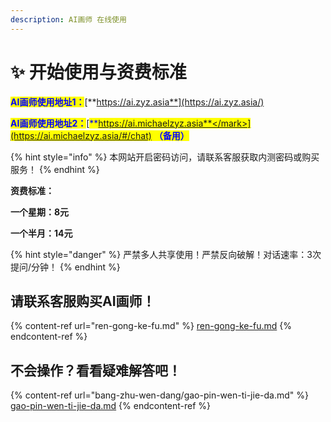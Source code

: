 ```yaml
---
description: AI画师 在线使用
---
```


# ✨ 开始使用与资费标准

<mark style="color:blue;">**AI画师使用地址1：**</mark>[**https://ai.zyz.asia**](https://ai.zyz.asia/)

<mark style="color:blue;">**AI画师使用地址2：**</mark>[<mark style="color:blue;">**https://ai.michaelzyz.asia**</mark>](https://ai.michaelzyz.asia/#/chat) **（备用）**

{% hint style="info" %}
本网站开启密码访问，请联系客服获取内测密码或购买服务！
{% endhint %}

**资费标准：**

**一个星期：8元**

**一个半月：14元**

{% hint style="danger" %}
严禁多人共享使用！严禁反向破解！对话速率：3次提问/分钟！
{% endhint %}

## 请联系客服购买AI画师！

{% content-ref url="ren-gong-ke-fu.md" %}
[ren-gong-ke-fu.md](ren-gong-ke-fu.md)
{% endcontent-ref %}

## 不会操作？看看疑难解答吧！

{% content-ref url="bang-zhu-wen-dang/gao-pin-wen-ti-jie-da.md" %}
[gao-pin-wen-ti-jie-da.md](bang-zhu-wen-dang/gao-pin-wen-ti-jie-da.md)
{% endcontent-ref %}
